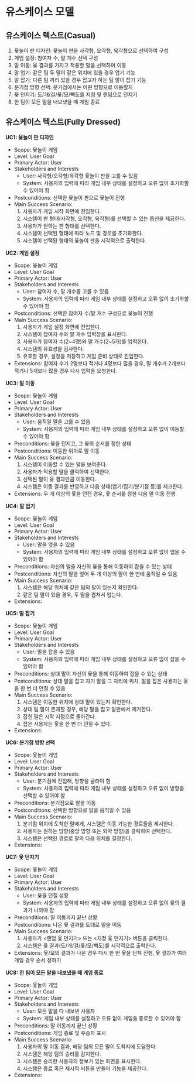 # 유스케이스 모델

## 유스케이스 텍스트(Casual)
1. 윷놀이 판 디자인: 윷놀이 판을 사각형, 오각형, 육각형으로 선택하여 구성
2. 게임 설정: 참여자 수, 말 개수 선택 구성
3. 말 이동: 윷 결과를 가지고 적용할 말을 선택하여 이동
4. 말 업기: 같은 팀 두 말이 같은 위치에 있을 경우 업기 기능
5. 말 잡기: 다른 팀 끼리 있을 경우 잡고자 하는 팀 말이 잡기 기능
6. 분기점 방향 선택: 분기점에서는 어떤 방향으로 이동할지
7. 윷 던지기: 도/개/걸/윷/모/빽도를 지정 및 랜덤으로 던지기
8. 한 팀이 모든 말을 내보냈을 때 게임 종료

## 유스케이스 텍스트(Fully Dressed)
**UC1: 윷놀이 판 디자인**
- Scope: 윷놀이 게임
- Level: User Goal
- Primary Actor: User
- Stakeholders and Interests
  - User: 사각형/오각형/육각형 윷놀이 판을 고를 수 있음
  - System: 사용자의 입력에 따라 게임 내부 상태를 설정하고 오류 없이 초기화할 수 있어야 함
- Postconditions: 선택한 윷놀이 판으로 윷놀이 진행
- Main Success Scenario:
  1) 사용자가 게임 시작 화면에 진입한다.
  2) 시스템이 판 형태(사각형, 오각형, 육각형)를 선택할 수 있는 옵션을 제공한다.
  3) 사용자가 원하는 판 형태를 선택한다.
  4) 시스템이 선택된 형태에 따라 노드 및 경로를 초기화한다.
  5) 시스템이 선택된 형태의 윷놀이 판을 시각적으로 출력한다.

**UC2: 게임 설정**
- Scope: 윷놀이 게임
- Level: User Goal
- Primary Actor: User
- Stakeholders and Interests
  - User: 참여자 수, 말 개수를 고를 수 있음
  - System: 사용자의 입력에 따라 게임 내부 상태를 설정하고 오류 없이 초기화할 수 있어야 함
- Postconditions: 선택한 참여자 수/말 개수 구성으로 윷놀이 진행
- Main Success Scenario: 
  1) 사용자가 게임 설정 화면에 진입한다.
  2) 시스템이 참여자 수와 말 개수 입력창을 표시한다.
  3) 사용자가 참여자 수(2~4명)와 말 개수(2~5개)를 입력한다.
  4) 시스템의 유효성을 검사한다.
  5) 유효할 경우, 설정을 저장하고 게임 준비 상태로 진입한다.
- Extensions: 참여자 수가 2명보다 적거나 4명보다 많을 경우, 말 개수가 2개보다 적거나 5개보다 많을 경우 다시 입력을 요청한다.

**UC3: 말 이동**
- Scope: 윷놀이 게임
- Level: User Goal
- Primary Actor: User
- Stakeholders and Interests
  - User: 움직일 말을 고를 수 있음
  - System: 사용자의 입력에 따라 게임 내부 상태를 설정하고 오류 없이 이동할 수 있어야 함
- Preconditions: 윷을 던지고, 그 윷의 순서를 정한 상태
- Postconditions: 이동한 위치로 말 이동
- Main Success Scenario:
  1) 시스템이 이동할 수 있는 말을 보여준다.
  2) 사용자가 적용할 말을 클릭하여 선택한다.
  3) 선택된 말이 윷 결과만큼 이동한다.
  4) 시스템은 이동 결과를 반영하고 다음 상태(업기/잡기/분기점 등)를 체크한다.
- Extensions: 두 개 이상의 윷을 던진 경우, 윷 순서를 정한 다음 말 이동 진행

**UC4: 말 업기**
- Scope: 윷놀이 게임
- Level: User Goal
- Primary Actor: User
- Stakeholders and Interests
  - User: 말을 엎을 수 있음
  - System: 사용자의 입력에 따라 게임 내부 상태를 설정하고 오류 없이 업을 수 있어야 함
- Preconditions: 자신의 말을 자신의 윷을 통해 이동하여 잡을 수 있는 상태
- Postconditions: 자신의 말을 엎어 두 개 이상의 말이 한 번에 움직일 수 있음
- Main Success Scenario:
  1) 시스템은 해당 위치에 같은 팀의 말이 있는지 확인한다.
  2) 같은 팀 말이 있을 경우, 두 말을 겹쳐서 업는다.
- Extensions:

**UC5: 말 잡기**
- Scope: 윷놀이 게임
- Level: User Goal
- Primary Actor: User
- Stakeholders and Interests
  - User: 말을 잡을 수 있음
  - System: 사용자의 입력에 따라 게임 내부 상태를 설정하고 오류 없이 잡을 수 있어야 함
- Preconditions: 상대 말이 자신의 윷을 통해 이동하여 잡을 수 있는 상태
- Postconditions: 상대 말을 잡고 자기 말을 그 자리에 위치, 말을 잡은 사용자는 윷을 한 번 더 던질 수 있음
- Main Success Scenario:
  1) 시스템은 이동한 위치에 상대 말이 있는지 확인한다.
  2) 상대 팀 말이 존재할 경우, 해당 말을 잡고 말판에서 제거한다.
  3) 잡힌 말은 시작 지점으로 돌아간다.
  4) 잡은 사용자는 윷을 한 번 더 던질 수 있다.
- Extensions:

**UC6: 분기점 방향 선택**
- Scope: 윷놀이 게임
- Level: User Goal
- Primary Actor: User
- Stakeholders and Interests
  - User: 분기점에 진입해, 방향을 골라야 함
  - System: 사용자의 입력에 따라 게임 내부 상태를 설정하고 오류 없이 방향을 선택할 수 있어야 함
- Preconditions: 분기점으로 말을 이동
- Postconditions: 선택한 방향으로 말을 움직일 수 있음
- Main Success Scenario:
  1) 분기점 위치에 도착한 말에게, 시스템은 이동 가능한 경로들을 제시한다.
  2) 사용자는 원하는 방향(중앙 방향 또는 외곽 방향)을 클릭하여 선택한다.
  3) 시스템은 선택한 경로로 말의 다음 위치를 결정한다.
- Extensions:

**UC7: 윷 던지기**
- Scope: 윷놀이 게임
- Level: User Goal
- Primary Actor: User
- Stakeholders and Interests
  - User: 윷을 던질 상황
  - System: 사용자의 입력에 따라 게임 내부 상태를 설정하고 오류 없이 윷의 결과가 나와야 함
- Preconditions: 말 이동까지 끝난 상황
- Postconditions: 나온 윷 결과를 토대로 말을 이동
- Main Success Scenario:
  1) 사용자가 <랜덤 윷 던지기> 또는 <지정 윷 던지기> 버튼을 클릭한다.
  2) 시스템은 윷 결과(도/개/걸/윷/모/빽도)를 시각적으로 출력한다.
- Extensions: 윷/모의 결과가 나온 경우 다시 한 번 윷을 던져 진행, 윷 결과가 여러 개일 경우 순서 정하기

**UC8: 한 팀이 모든 말을 내보냈을 때 게임 종료**
- Scope: 윷놀이 게임
- Level: User Goal
- Primary Actor: User
- Stakeholders and Interests
  - User: 모든 말을 다 내보낸 사용자
  - System: 게임 내부 상태를 설정하고 오류 없이 게임을 종료할 수 있어야 함
- Preconditions: 말 이동까지 끝난 상황
- Postconditions: 게임 종료 및 우승자 표시
- Main Success Scenario:
  1) 사용자의 말 이동 결과, 해당 팀의 모든 말이 도착지에 도달한다.
  2) 시스템은 해당 팀의 승리를 감지한다.
  3) 시스템은 승리한 사용자의 정보가 있는 화면을 표시한다.
  4) 시스템은 종료 혹은 재시작 버튼을 만들어 기능을 제공한다.
- Extensions:
